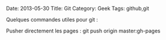 Date: 2013-05-30
Title: Git
Category: Geek
Tags: github,git

Quelques commandes utiles pour git :

Pusher directement les pages :
    git push origin master:gh-pages
